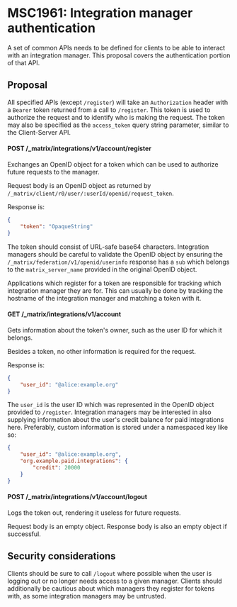 # MSC1961: Integration manager authentication

A set of common APIs needs to be defined for clients to be able to interact with an integration
manager. This proposal covers the authentication portion of that API.


## Proposal

All specified APIs (except `/register`) will take an `Authorization` header with a `Bearer` token returned
from a call to `/register`. This token is used to authorize the request and to identify who is making the
request. The token may also be specified as the `access_token` query string parameter, similar to the
Client-Server API.

#### POST /_matrix/integrations/v1/account/register

Exchanges an OpenID object for a token which can be used to authorize future requests to the manager.

Request body is an OpenID object as returned by `/_matrix/client/r0/user/:userId/openid/request_token`.

Response is:
```json
{
    "token": "OpaqueString"
}
```

The token should consist of URL-safe base64 characters. Integration managers should be careful to validate
the OpenID object by ensuring the `/_matrix/federation/v1/openid/userinfo` response has a `sub` which belongs
to the `matrix_server_name` provided in the original OpenID object.

Applications which register for a token are responsible for tracking which integration manager they are for.
This can usually be done by tracking the hostname of the integration manager and matching a token with it.

#### GET /_matrix/integrations/v1/account

Gets information about the token's owner, such as the user ID for which it belongs.

Besides a token, no other information is required for the request.

Response is:
```json
{
    "user_id": "@alice:example.org"
}
```

The `user_id` is the user ID which was represented in the OpenID object provided to `/register`. Integration
managers may be interested in also supplying information about the user's credit balance for paid integrations
here. Preferably, custom information is stored under a namespaced key like so:
```json
{
    "user_id": "@alice:example.org",
    "org.example.paid.integrations": {
        "credit": 20000
    }
}
```

#### POST /_matrix/integrations/v1/account/logout

Logs the token out, rendering it useless for future requests.

Request body is an empty object. Response body is also an empty object if successful.


## Security considerations

Clients should be sure to call `/logout` where possible when the user is logging out or no longer needs access
to a given manager. Clients should additionally be cautious about which managers they register for tokens with,
as some integration managers may be untrusted.

